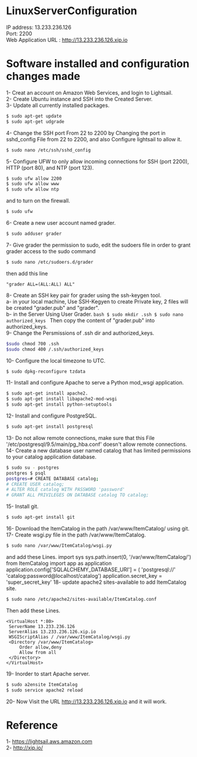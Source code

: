 # LinuxServerConfiguration

 IP address: 13.233.236.126 </br>
 Port: 2200 </br>
 Web Application URL : http://13.233.236.126.xip.io</br>
 
 # Software installed and configuration changes made
  1- Creat an account on  Amazon Web Services, and login to Lightsail.</br>
  2- Create Ubuntu instance and SSH into the Created Server.</br>
  3- Update all currently installed packages.
  ```bash
  $ sudo apt-get update
  $ sudo apt-get udgrade
  ```
  4- Change the SSH port From 22 to 2200 by Changing the port in sshd_config File from 22 to 2200, and also Configure lightsail to allow it.
  ```bash
  $ sudo nano /etc/ssh/sshd_config
   ```
  5- Configure UFW  to only allow incoming connections for SSH (port 2200), HTTP (port 80), and NTP (port 123).
  ```bash
  $ sudo ufw allow 2200
  $ sudo ufw allow www
  $ sudo ufw allow ntp
   ```
   and to turn on the firewall.
   ```bash
   $ sudo ufw 
   ```
  6- Create a new user account named grader.
  ```bash
  $ sudo adduser grader
  ```
  7- Give grader the permission to sudo, edit the sudoers file in order to grant grader access to the sudo command
  ```bash
  $ sudo nano /etc/sudoers.d/grader
  ```
  then add this line
  ```
  "grader ALL=(ALL:ALL) ALL"
  ```
  8- Create an SSH key pair for grader using the ssh-keygen tool. </br>
    a- in your local machine, Use SSH-Kegyen to create Private key, 2 files will be created "grader.pub" and "grader".</br>
    b- in the Server Using User Grader.
     ```bash
     $ sudo mkdir .ssh
     $ sudo nano authorized_keys
     ```
     Then copy the content of "grader.pub" into authorized_keys.</br>
  9- Change the Persmissions of .ssh dir and authorized_keys.
  ```bash
  $sudo chmod 700 .ssh
  $sudo chmod 400 /.ssh/authorized_keys
  ```
  10- Configure the local timezone to UTC.
  ```bash
  $ sudo dpkg-reconfigure tzdata
  ```
  11- Install and configure Apache to serve a Python mod_wsgi application.
  ```bash
  $ sudo apt-get install apache2.
  $ sudo apt-get install libapache2-mod-wsgi
  $ sudo apt-get install python-setuptools
  ```
  12- Install and configure PostgreSQL.
  ```bash
  $ sudo apt-get install postgresql
  ```
  13- Do not allow remote connections, make sure that this File '/etc/postgresql/9.5/main/pg_hba.conf' doesn't allow remote connections.</br>
  14- Create a new database user named catalog that has limited permissions to your catalog application database.
  ```bash
  $ sudo su - postgres
  postgres $ psql
  postgres=# CREATE DATABASE catalog;
  # CREATE USER catalog;
  # ALTER ROLE catalog WITH PASSWORD 'password'
  # GRANT ALL PRIVILEGES ON DATABASE catalog TO catalog;
  ```
  15- Install git.
  ```bash
  $ sudo apt-get install git
  ```
  16- Download the ItemCatalog in the path /var/www/ItemCatalog/ using git.</br>
  17- Create wsgi.py file in the path /var/www/ItemCatalog.
  ```bash
  $ sudo nano /var/www/ItemCatalog/wsgi.py
  ```
  and add these Lines.
  import sys
  sys.path.insert(0, '/var/www/ItemCatalog/')
  from ItemCatalog import app as application
  application.config['SQLALCHEMY_DATABASE_URI'] = (
    'postgresql://'
    'catalog:password@localhost/catalog')
  application.secret_key = 'super_secret_key'
  18- update apache2 sites-available to add ItemCatalog site.
  ```bash
  $ sudo nano /etc/apache2/sites-available/ItemCatalog.conf
  ```
  Then add these Lines.
   ```
  <VirtualHost *:80>
    ServerName 13.233.236.126
    ServerAlias 13.233.236.126.xip.io
    WSGIScriptAlias / /var/www/ItemCatalog/wsgi.py
    <Directory /var/www/ItemCatalog>
        Order allow,deny
        Allow from all
    </Directory>
  </VirtualHost>
  ```
  19- Inorder to start Apache server.
  ```bash
  $ sudo a2ensite ItemCatalog
  $ sudo service apache2 reload
  ```
  20- Now Visit the URL http://13.233.236.126.xip.io and it will work.
  
# Reference
  1- https://lightsail.aws.amazon.com </br>
  2- http://xip.io/


  
  
  
  
  
     
     
    
     
    
